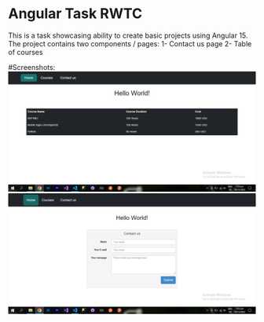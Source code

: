 # Angular Task RWTC 
This is a task showcasing ability to create basic projects using Angular 15.
The project contains two components / pages: 
1- Contact us page
2- Table of courses

#Screenshots:
![alt text](https://github.com/tareqhanafi/angularTask_RWTC/blob/main/src/screenshots/courses.PNG?raw=true)
![alt text](https://github.com/tareqhanafi/angularTask_RWTC/blob/main/src/screenshots/contactus.png?raw=true)
